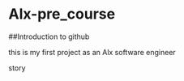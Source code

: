 # Alx-pre_course
##Introduction to github

this is my first project as an Alx software engineer
 
 story
